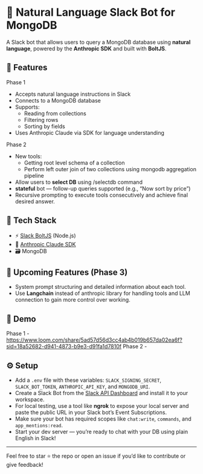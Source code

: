 # 🧠 Natural Language Slack Bot for MongoDB

A Slack bot that allows users to query a MongoDB database using **natural language**, powered by the **Anthropic SDK** and built with **BoltJS**.

## 🚀 Features
Phase 1
- Accepts natural language instructions in Slack
- Connects to a MongoDB database
- Supports:
  - Reading from collections
  - Filtering rows
  - Sorting by fields
- Uses Anthropic Claude via SDK for language understanding

Phase 2
- New tools:
  - Getting root level schema of a collection
  - Perform left outer join of two collections using mongodb aggregation pipeline 
- Allow users to **select DB** using /selectdb command
- **stateful** bot — follow-up queries supported (e.g., “Now sort by price”)
- Recursive prompting to execute tools consecutively and achieve final desired answer.

## 🧰 Tech Stack

- ⚡️ [Slack BoltJS](https://slack.dev/bolt-js/) (Node.js)
- 🧠 [Anthropic Claude SDK](https://docs.anthropic.com/)
- 🗃️ MongoDB

## 🎯 Upcoming Features (Phase 3)
- System prompt structuring and detailed information about each tool.
- Use **Langchain** instead of anthropic library for handling tools and LLM connection to gain more control over working.

## 📸 Demo

Phase 1 - https://www.loom.com/share/5ad57d56d3cc4ab4b019b657da02ea6f?sid=18a52682-d941-4873-b9e3-d91fa1d7810f
Phase 2 - 

## ⚙️ Setup

- Add a `.env` file with these variables: `SLACK_SIGNING_SECRET`, `SLACK_BOT_TOKEN`, `ANTHROPIC_API_KEY`, and `MONGODB_URI`.
- Create a Slack Bot from the [Slack API Dashboard](https://api.slack.com/apps) and install it to your workspace.
- For local testing, use a tool like **ngrok** to expose your local server and paste the public URL in your Slack bot’s Event Subscriptions.
- Make sure your bot has required scopes like `chat:write`, `commands`, and `app_mentions:read`.
- Start your dev server — you’re ready to chat with your DB using plain English in Slack!


---

Feel free to star ⭐ the repo or open an issue if you’d like to contribute or give feedback!
